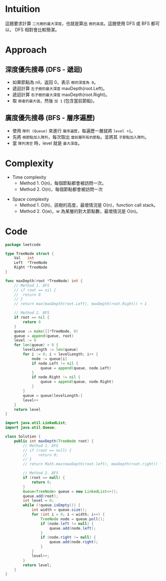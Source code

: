 # Intuition

這題要求計算 `二元樹的最大深度`，也就是算出 `樹的高度`。這題使用 DFS 或 BFS 都可以， DFS 相對會比較簡潔。
<!-- Describe your first thoughts on how to solve this problem. -->

# Approach

## 深度優先搜尋 (DFS - 遞迴)

- 如果節點為 nil，返回 0，表示 `樹的深度為 0`。
- 遞迴計算 `左子樹的最大深度` maxDepth(root.Left)。
- 遞迴計算 `右子樹的最大深度` maxDepth(root.Right)。
- 取 `兩者的最大值`，然後 `加 1` (包含當前節點)。

## 廣度優先搜尋 (BFS - 層序遍歷)

- 使用 `隊列 (Queue)` 來進行 `層序遍歷`，每遍歷一層就將 `level +1`。
- 先將 `根節點加入隊列`，每次取出 `當前層所有的節點`，並將其 `子節點加入隊列`。
- 當 `隊列清空` 時，level 就是 `最大深度`。

<!-- Describe your approach to solving the problem. -->

# Complexity

- Time complexity
    - Method 1. O(n)，每個節點都會被訪問一次。
    - Method 2. O(n)，每個節點都會被訪問一次

<!-- Add your time complexity here, e.g. $$O(n)$$ -->

- Space complexity
    - Method 1. O(h)，該樹的高度，最壞情況是 O(n)，function call stack。
    - Method 2. O(w)，w 為某層的對大節點數，最壞情況是 O(n)。

<!-- Add your space complexity here, e.g. $$O(n)$$ -->

# Code

```go
package leetcode

type TreeNode struct {
	Val   int
	Left  *TreeNode
	Right *TreeNode
}

func maxDepth(root *TreeNode) int {
	// Method 1. DFS
	// if root == nil {
	// 	return 0
	// }
	// return max(maxDepth(root.Left), maxDepth(root.Right)) + 1

	// Method 2. BFS
	if root == nil {
		return 0
	}
	queue := make([]*TreeNode, 0)
	queue = append(queue, root)
	level := 0
	for len(queue) > 0 {
		levelLength := len(queue)
		for i := 0; i < levelLength; i++ {
			node := queue[i]
			if node.Left != nil {
				queue = append(queue, node.Left)
			}
			if node.Right != nil {
				queue = append(queue, node.Right)
			}
		}
		queue = queue[levelLength:]
		level++
	}
	return level
}

```

```java
import java.util.LinkedList;
import java.util.Queue;

class Solution {
    public int maxDepth(TreeNode root) {
        // Method 1. DFS
        // if (root == null) {
        //     return 0;
        // }
        // return Math.max(maxDepth(root.left), maxDepth(root.right)) + 1;

        // Method 2. BFS
        if (root == null) {
            return 0;
        }
        Queue<TreeNode> queue = new LinkedList<>();
        queue.add(root);
        int level = 0;
        while (!queue.isEmpty()) {
            int width = queue.size();
            for (int i = 0; i < width; i++) {
                TreeNode node = queue.poll();
                if (node.left != null) {
                    queue.add(node.left);
                }
                if (node.right != null) {
                    queue.add(node.right);
                }
            }
            level++;
        }
        return level;
    }
}
```